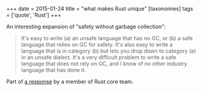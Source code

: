 +++
date = 2015-01-24
title = "what makes Rust unique"
[taxonomies]
tags = ['quote', 'Rust']
+++

An interesting expansion of "safety without garbage collection":

> It's easy to write (a) an unsafe language that has no GC, or (b) a
> safe language that relies on GC for safety. It's also easy to write a
> language that is in category (b) but lets you drop down to category
> (a) in an unsafe dialect. It's a very difficult problem to write a
> safe language that does not rely on GC, and I know of no other
> industry language that has done it.

Part of [a response] by a member of Rust core team.

  [a response]: https://news.ycombinator.com/item?id=8936061
